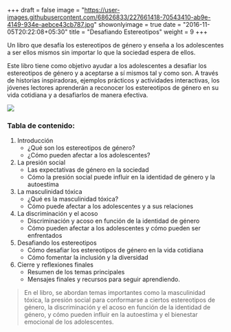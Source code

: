+++
draft = false
image = "https://user-images.githubusercontent.com/68626833/227661418-70543410-ab9e-4149-934e-aebce43cb787.jpg"
showonlyimage = true
date = "2016-11-05T20:22:08+05:30"
title = "Desafiando Estereotipos"
weight = 9
+++

Un libro que desafía los estereotipos de género y enseña a los adolescentes a ser ellos mismos sin importar lo que la sociedad espera de ellos.
<!--more-->

Este libro tiene como objetivo ayudar a los adolescentes a desafiar los estereotipos de género y a aceptarse a sí mismos tal y como son. A través de historias inspiradoras, ejemplos prácticos y actividades interactivas, los jóvenes lectores aprenderán a reconocer los estereotipos de género en su vida cotidiana y a desafiarlos de manera efectiva.

![](https://user-images.githubusercontent.com/68626833/227718723-281700b0-f38c-46a8-aa76-75951bf7eec3.png)

### Tabla de contenido:

1. Introducción
    - ¿Qué son los estereotipos de género?
    - ¿Cómo pueden afectar a los adolescentes?
1. La presión social
    - Las expectativas de género en la sociedad
    - Cómo la presión social puede influir en la identidad de género y la autoestima
1. La masculinidad tóxica
    - ¿Qué es la masculinidad tóxica?
    - Cómo puede afectar a los adolescentes y a sus relaciones
1. La discriminación y el acoso
    - Discriminación y acoso en función de la identidad de género
    - Cómo pueden afectar a los adolescentes y cómo pueden ser enfrentados
1. Desafiando los estereotipos
    - Cómo desafiar los estereotipos de género en la vida cotidiana
    - Cómo fomentar la inclusión y la diversidad
1. Cierre y reflexiones finales
    - Resumen de los temas principales
    - Mensajes finales y recursos para seguir aprendiendo.

> En el libro, se abordan temas importantes como la masculinidad tóxica, la presión social para conformarse a ciertos estereotipos de género, la discriminación y el acoso en función de la identidad de género, y cómo pueden influir en la autoestima y el bienestar emocional de los adolescentes.
